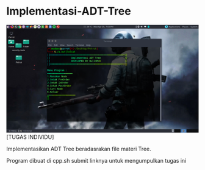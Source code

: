# Implementasi-ADT-Tree
![ScreenShot](https://raw.githubusercontent.com/MuhammadNurAshiddiqi/Implementasi-ADT-Tree/master/SS.png)
[TUGAS INDIVIDU]

Implementasikan ADT Tree beradasrakan file materi Tree.

Program dibuat di cpp.sh submit linknya untuk mengumpulkan tugas ini 
